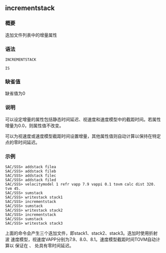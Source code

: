 ## incrementstack

### 概要

迭加文件列表中的增量属性

### 语法

``` {.bash}
INCREMENTSTACK
```
``` {.bash}
IS
```

### 缺省值

缺省值为0

### 说明

可以设定增量的属性包括静态时间延迟、视速度和速度模型中的截距时间。若属性
增量为0.0，则属性值不改变。

可以为视速度或速度模型截距时间设置增量，其他属性值则自动计算以保持在特定点的零时间延迟。

### 示例

``` {.bash}
SAC/SSS> addstack filea
SAC/SSS> addstack fileb
SAC/SSS> addstack filec
SAC/SSS> addstack filed
SAC/SSS> velocitymodel 1 refr vapp 7.9 vappi 0.1 tovm calc dist 320. tvm 45.
SAC/SSS> sumstack
SAC/SSS> writestack stack1
SAC/SSS> incrementstack
SAC/SSS> sumstack
SAC/SSS> writestack stack2
SAC/SSS> incrementstack
SAC/SSS> sumstack
SAC/SSS> writestack stack3
```

上面的命令会产生三个迭加文件，即stack1、stack2、stack3。迭加时使用折射波
速度模型，视速度VAPP分别为7.9、8.0、8.1。速度模型截距时间TOVM自动计算以
保证在 、 处具有零时间延迟。

